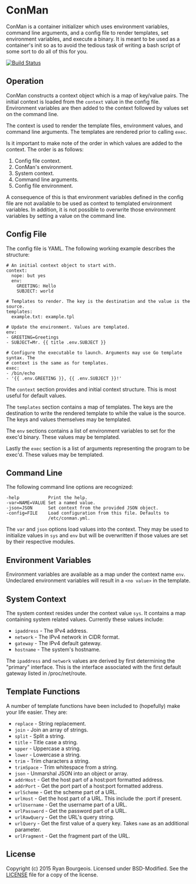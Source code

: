 ConMan
======
ConMan is a container initializer which uses environment variables, command
line arguments, and a config file to render templates, set environment
variables, and execute a binary. It is meant to be used as a container's init
so as to avoid the tedious task of writing a bash script of some sort to do all
of this for you.

[![Build Status](https://travis-ci.org/BlueDragonX/conman.svg?branch=master)](https://travis-ci.org/BlueDragonX/conman)

Operation
---------
ConMan constructs a context object which is a map of key/value pairs. The
initial context is loaded from the `context` value in the config file.
Environment variables are then added to the context followed by values set on
the command line.

The context is used to render the template files, environment values, and
command line arguments. The templates are rendered prior to calling `exec`.

Is it important to make note of the order in which values are added to the
context. The order is as follows:

1. Config file context.
2. ConMan's environment.
3. System context.
4. Command line arguments.
5. Config file environment.

A consequence of this is that environment variables defined in the config file
are not available to be used as context to templated environment variables. In
addition, it is not possible to overwrite those environment variables by
setting a value on the command line.

Config File
-----------
The config file is YAML. The following working example describes the structure:

	# An initial context object to start with.
	context:
	  nope: but yes
	  env:
		GREETING: Hello
		SUBJECT: world

	# Templates to render. The key is the destination and the value is the source.
	templates:
	  example.txt: example.tpl

	# Update the environment. Values are templated.
	env:
	- GREETING=Greetings
	- SUBJECT=Mr. {{ title .env.SUBJECT }}

	# Configure the executable to launch. Arguments may use Go template syntax. The
	# context is the same as for templates.
	exec:
	- /bin/echo
	- '{{ .env.GREETING }}, {{ .env.SUBJECT }}!'

The `context` section provides and initial context structure. This is most
useful for default values.

The `templates` section contains a map of templates. The keys are the
destination to write the rendered template to while the value is the source.
The keys and values themselves may be templated.

The `env` sections contains a list of environment variables to set for the
exec'd binary. These values may be templated. 

Lastly the `exec` section is a list of arguments representing the program to be
exec'd. These values may be templated.

Command Line
------------
The following command line options are recognized:

    -help           Print the help.
    -var=NAME=VALUE Set a named value.
    -json=JSON      Set context from the provided JSON object.
    -config=FILE    Load configuration from this file. Defaults to
                    /etc/conman.yml.

The `var` and `json` options load values into the context. They may be used to
initialize values in `sys` and `env` but will be overwritten if those values
are set by their respective modules.

Environment Variables
---------------------
Environment variables are available as a map under the context name `env`.
Undeclared environment variables will result in a `<no value>` in the template.

System Context
--------------
The system context resides under the context value `sys`. It contains a map
containing system related values. Currently these values include:

* `ipaddress` - The IPv4 address.
* `network` - The IPv4 network in CIDR format.
* `gateway` - The IPv4 default gateway.
* `hostname` - The system's hostname.

The `ipaddress` and `network` values are derived by first determining the
"primary" interface. This is the interface associated with the first default
gateway listed in /proc/net/route.

Template Functions
------------------
A number of template functions have been included to (hopefully) make your life
easier. They are:

* `replace` - String replacement.
* `join` - Join an array of strings.
* `split` - Split a string.
* `title` - Title case a string.
* `upper` - Uppercase a string.
* `lower` - Lowercase a string.
* `trim` - Trim characters a string.
* `trimSpace` - Trim whitespace from a string.
* `json` - Unmarshal JSON into an object or array.
* `addrHost` - Get the host part of a host:port formatted address.
* `addrPort` - Get the port part of a host:port formatted address.
* `urlScheme` - Get the scheme part of a URL.
* `urlHost` - Get the host part of a URL. This include the :port if present.
* `urlUsername` - Get the username part of a URL.
* `urlPassword` - Get the password part of a URL.
* `urlRawQuery` - Get the URL's query string.
* `urlQuery` - Get the first value of a query key. Takes `name` as an additional parameter.
* `urlFragment` - Get the fragment part of the URL.

License
-------
Copyright (c) 2015 Ryan Bourgeois. Licensed under BSD-Modified. See the
[LICENSE][1] file for a copy of the license.

[1]: https://raw.githubusercontent.com/BlueDragonX/conman/master/LICENSE "Sentinel License"
